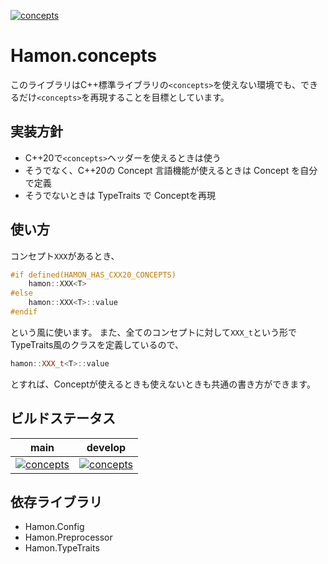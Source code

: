 ﻿[![concepts](https://github.com/shibainuudon/HamonCore/actions/workflows/concepts.yml/badge.svg)](https://github.com/shibainuudon/HamonCore/actions/workflows/concepts.yml)

# Hamon.concepts

このライブラリはC++標準ライブラリの`<concepts>`を使えない環境でも、できるだけ`<concepts>`を再現することを目標としています。

## 実装方針

* C++20で`<concepts>`ヘッダーを使えるときは使う
* そうでなく、C++20の Concept 言語機能が使えるときは Concept を自分で定義
* そうでないときは TypeTraits で Conceptを再現

## 使い方

コンセプト`XXX`があるとき、
```cpp
#if defined(HAMON_HAS_CXX20_CONCEPTS)
	hamon::XXX<T>
#else
	hamon::XXX<T>::value
#endif
```
という風に使います。
また、全てのコンセプトに対して`XXX_t`という形でTypeTraits風のクラスを定義しているので、
```cpp
hamon::XXX_t<T>::value
```
とすれば、Conceptが使えるときも使えないときも共通の書き方ができます。

## ビルドステータス

| main | develop |
| ---- | ------- |
|[![concepts](https://github.com/shibainuudon/HamonCore/actions/workflows/concepts.yml/badge.svg?branch=main)](https://github.com/shibainuudon/HamonCore/actions/workflows/concepts.yml)|[![concepts](https://github.com/shibainuudon/HamonCore/actions/workflows/concepts.yml/badge.svg?branch=develop)](https://github.com/shibainuudon/HamonCore/actions/workflows/concepts.yml)|

## 依存ライブラリ

* Hamon.Config
* Hamon.Preprocessor
* Hamon.TypeTraits
